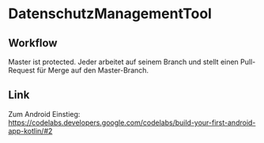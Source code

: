 # DatenschutzManagementTool

## Workflow
Master ist protected. Jeder arbeitet auf seinem Branch und stellt einen Pull-Request für Merge auf den Master-Branch.

## Link
Zum Android Einstieg:
  <https://codelabs.developers.google.com/codelabs/build-your-first-android-app-kotlin/#2>
